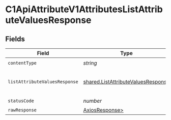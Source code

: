 # C1ApiAttributeV1AttributesListAttributeValuesResponse


## Fields

| Field                                                                                               | Type                                                                                                | Required                                                                                            | Description                                                                                         |
| --------------------------------------------------------------------------------------------------- | --------------------------------------------------------------------------------------------------- | --------------------------------------------------------------------------------------------------- | --------------------------------------------------------------------------------------------------- |
| `contentType`                                                                                       | *string*                                                                                            | :heavy_check_mark:                                                                                  | N/A                                                                                                 |
| `listAttributeValuesResponse`                                                                       | [shared.ListAttributeValuesResponse](../../models/shared/listattributevaluesresponse.md)            | :heavy_minus_sign:                                                                                  | ListAttributeValuesResponse is the response for listing attribute values for a given AttributeType. |
| `statusCode`                                                                                        | *number*                                                                                            | :heavy_check_mark:                                                                                  | N/A                                                                                                 |
| `rawResponse`                                                                                       | [AxiosResponse>](https://axios-http.com/docs/res_schema)                                            | :heavy_minus_sign:                                                                                  | N/A                                                                                                 |